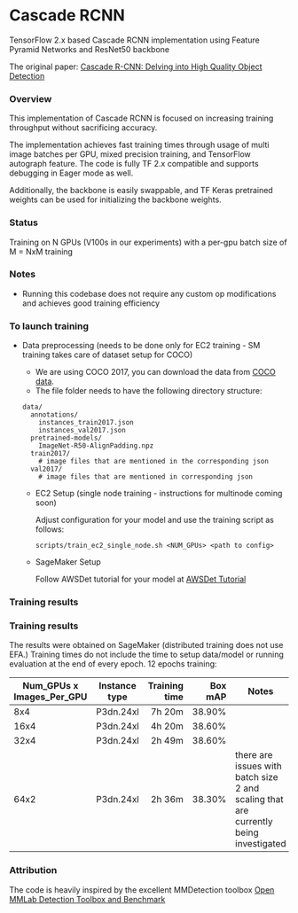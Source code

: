 # Cascade RCNN

TensorFlow 2.x based Cascade RCNN implementation using Feature Pyramid Networks and ResNet50 backbone

The original paper: [Cascade R-CNN: Delving into High Quality Object Detection](https://arxiv.org/abs/1712.00726)

### Overview

This implementation of Cascade RCNN is focused on increasing training throughput without sacrificing accuracy. 

The implementation achieves fast training times through usage of multi image batches per GPU, mixed precision training, and TensorFlow autograph feature. The code is fully TF 2.x compatible and supports debugging in Eager mode as well.

Additionally, the backbone is easily swappable, and TF Keras pretrained weights can be used for initializing the backbone weights.

### Status

Training on N GPUs (V100s in our experiments) with a per-gpu batch size of M = NxM training


### Notes

- Running this codebase does not require any custom op modifications and achieves good training efficiency

### To launch training

- Data preprocessing (needs to be done only for EC2 training - SM training takes care of dataset setup for COCO)
  - We are using COCO 2017, you can download the data from [COCO data](http://cocodataset.org/#download).
  - The file folder needs to have the following directory structure:
  ```
  data/
    annotations/
      instances_train2017.json
      instances_val2017.json
    pretrained-models/
      ImageNet-R50-AlignPadding.npz
    train2017/
      # image files that are mentioned in the corresponding json
    val2017/
      # image files that are mentioned in corresponding json
  ```
  
  
  - EC2 Setup (single node training - instructions for multinode coming soon)
  
    Adjust configuration for your model and use the training script as follows:
      ```
      scripts/train_ec2_single_node.sh <NUM_GPUs> <path to config>
      ```


  - SageMaker Setup

    Follow AWSDet tutorial for your model at [AWSDet Tutorial](../tutorial/awsdet/Tutorial.ipynb)


### Training results


### Training results
The results were obtained on SageMaker (distributed training does not use EFA.) Training times do not include the time to setup data/model or running evaluation at the end of every epoch.
12 epochs training:

| Num_GPUs x Images_Per_GPU | Instance type | Training time | Box mAP | Notes |
| ------------------------- | ------------- | ------------: | ------: | ----- |
| 8x4 | P3dn.24xl | 7h 20m | 38.90% | |
| 16x4 | P3dn.24xl | 4h 20m | 38.60% | |
| 32x4 | P3dn.24xl | 2h 49m | 38.60% | |
| 64x2 | P3dn.24xl | 2h 36m | 38.30% | there are issues with batch size 2 and scaling that are currently being investigated |


### Attribution

The code is heavily inspired by the excellent MMDetection toolbox [Open MMLab Detection Toolbox and Benchmark](https://github.com/open-mmlab/mmdetection)
